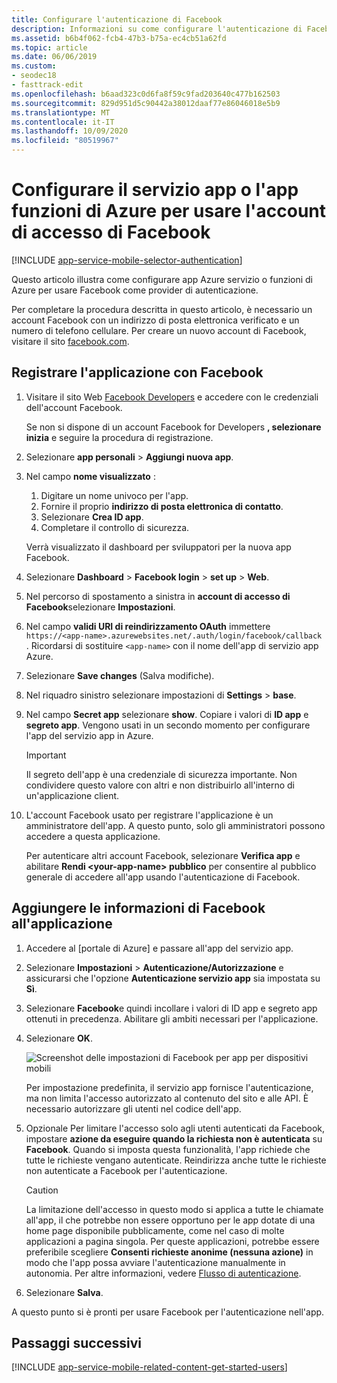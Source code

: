 ```yaml
---
title: Configurare l'autenticazione di Facebook
description: Informazioni su come configurare l'autenticazione di Facebook come provider di identità per il servizio app o l'app funzioni di Azure.
ms.assetid: b6b4f062-fcb4-47b3-b75a-ec4cb51a62fd
ms.topic: article
ms.date: 06/06/2019
ms.custom:
- seodec18
- fasttrack-edit
ms.openlocfilehash: b6aad323c0d6fa8f59c9fad203640c477b162503
ms.sourcegitcommit: 829d951d5c90442a38012daaf77e86046018e5b9
ms.translationtype: MT
ms.contentlocale: it-IT
ms.lasthandoff: 10/09/2020
ms.locfileid: "80519967"
---
```

# <a name="configure-your-app-service-or-azure-functions-app-to-use-facebook-login"></a>Configurare il servizio app o l'app funzioni di Azure per usare l'account di accesso di Facebook

[!INCLUDE [app-service-mobile-selector-authentication](../../includes/app-service-mobile-selector-authentication.md)]

Questo articolo illustra come configurare app Azure servizio o funzioni di Azure per usare Facebook come provider di autenticazione.

Per completare la procedura descritta in questo articolo, è necessario un account Facebook con un indirizzo di posta elettronica verificato e un numero di telefono cellulare. Per creare un nuovo account di Facebook, visitare il sito [facebook.com].

## <a name="register-your-application-with-facebook"></a><a name="register"> </a>Registrare l'applicazione con Facebook

1. Visitare il sito Web [Facebook Developers] e accedere con le credenziali dell'account Facebook.

   Se non si dispone di un account Facebook for Developers **, selezionare inizia** e seguire la procedura di registrazione.
1. Selezionare **app personali**  >  **Aggiungi nuova app**.
1. Nel campo **nome visualizzato** :
   1. Digitare un nome univoco per l'app.
   1. Fornire il proprio **indirizzo di posta elettronica di contatto**.
   1. Selezionare **Crea ID app**.
   1. Completare il controllo di sicurezza.

   Verrà visualizzato il dashboard per sviluppatori per la nuova app Facebook.
1. Selezionare **Dashboard**  >  **Facebook login**  >  **set up**  >  **Web**.
1. Nel percorso di spostamento a sinistra in **account di accesso di Facebook**selezionare **Impostazioni**.
1. Nel campo **validi URI di reindirizzamento OAuth** immettere `https://<app-name>.azurewebsites.net/.auth/login/facebook/callback` . Ricordarsi di sostituire `<app-name>` con il nome dell'app di servizio app Azure.
1. Selezionare **Save changes** (Salva modifiche).
1. Nel riquadro sinistro selezionare impostazioni di **Settings**  >  **base**. 
1. Nel campo **Secret app** selezionare **show**. Copiare i valori di **ID app** e **segreto app**. Vengono usati in un secondo momento per configurare l'app del servizio app in Azure.

   > [!IMPORTANT]
   > Il segreto dell'app è una credenziale di sicurezza importante. Non condividere questo valore con altri e non distribuirlo all'interno di un'applicazione client.
   >

1. L'account Facebook usato per registrare l'applicazione è un amministratore dell'app. A questo punto, solo gli amministratori possono accedere a questa applicazione.

   Per autenticare altri account Facebook, selezionare **Verifica app** e abilitare **Rendi \<your-app-name> pubblico** per consentire al pubblico generale di accedere all'app usando l'autenticazione di Facebook.

## <a name="add-facebook-information-to-your-application"></a><a name="secrets"> </a>Aggiungere le informazioni di Facebook all'applicazione

1. Accedere al [portale di Azure] e passare all'app del servizio app.
1. Selezionare **Impostazioni** > **Autenticazione/Autorizzazione** e assicurarsi che l'opzione **Autenticazione servizio app** sia impostata su **Sì**.
1. Selezionare **Facebook**e quindi incollare i valori di ID app e segreto app ottenuti in precedenza. Abilitare gli ambiti necessari per l'applicazione.
1. Selezionare **OK**.

   ![Screenshot delle impostazioni di Facebook per app per dispositivi mobili][0]

    Per impostazione predefinita, il servizio app fornisce l'autenticazione, ma non limita l'accesso autorizzato al contenuto del sito e alle API. È necessario autorizzare gli utenti nel codice dell'app.
1. Opzionale Per limitare l'accesso solo agli utenti autenticati da Facebook, impostare **azione da eseguire quando la richiesta non è autenticata** su **Facebook**. Quando si imposta questa funzionalità, l'app richiede che tutte le richieste vengano autenticate. Reindirizza anche tutte le richieste non autenticate a Facebook per l'autenticazione.

   > [!CAUTION]
   > La limitazione dell'accesso in questo modo si applica a tutte le chiamate all'app, il che potrebbe non essere opportuno per le app dotate di una home page disponibile pubblicamente, come nel caso di molte applicazioni a pagina singola. Per queste applicazioni, potrebbe essere preferibile scegliere **Consenti richieste anonime (nessuna azione)** in modo che l'app possa avviare l'autenticazione manualmente in autonomia. Per altre informazioni, vedere [Flusso di autenticazione](overview-authentication-authorization.md#authentication-flow).

1. Selezionare **Salva**.

A questo punto si è pronti per usare Facebook per l'autenticazione nell'app.

## <a name="next-steps"></a><a name="related-content"> </a>Passaggi successivi

[!INCLUDE [app-service-mobile-related-content-get-started-users](../../includes/app-service-mobile-related-content-get-started-users.md)]

<!-- Images. -->
[0]: ./media/app-service-mobile-how-to-configure-facebook-authentication/mobile-app-facebook-settings.png

<!-- URLs. -->
[Facebook Developers]: https://go.microsoft.com/fwlink/p/?LinkId=268286
[facebook.com]: https://go.microsoft.com/fwlink/p/?LinkId=268285
[Get started with authentication]: /en-us/develop/mobile/tutorials/get-started-with-users-dotnet/
[Azure portal]: https://portal.azure.com/
